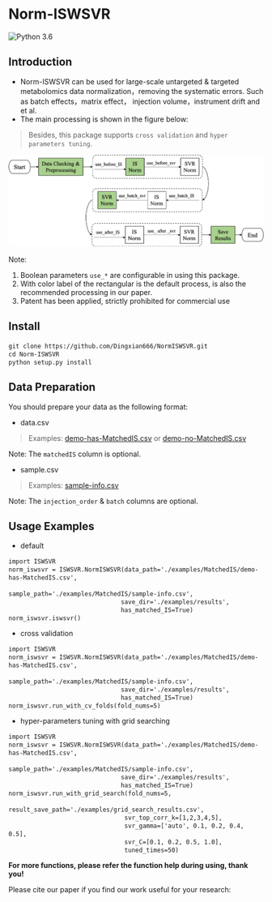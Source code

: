 # Norm-ISWSVR

![Python 3.6](https://img.shields.io/badge/python-3.6-green.svg)

## Introduction
- Norm-ISWSVR can be used for large-scale untargeted & targeted metabolomics data normalization，removing the systematic errors. Such as batch effects，matrix effect， injection volume，instrument drift and et al.
- The main processing is shown in the figure below:
> Besides, this package supports `cross validation` and `hyper parameters tuning`.

![process](./examples/imgs/iswsvr-process.png)

Note: 
1. Boolean parameters `use_*` are configurable in using this package.
2. With color label of the rectangular is the default process, is also the recommended processing in our paper.
3. Patent has been applied, strictly prohibited for commercial use

## Install

```
git clone https://github.com/Dingxian666/NormISWSVR.git
cd Norm-ISWSVR
python setup.py install
```

## Data Preparation
You should prepare your data as the following format:
- data.csv
> Examples: [demo-has-MatchedIS.csv](./examples/MatchedIS/demo-has-MatchedIS.csv) or [demo-no-MatchedIS.csv](./examples/NoMatchedIS/data-no-matchedIS.csv) 

Note: The `matchedIS` column is optional.

- sample.csv
> Examples: [sample-info.csv](./examples/MatchedIS/sample-info.csv)

Note: The `injection_order` & `batch` columns are optional.

## Usage Examples

- default
```
import ISWSVR
norm_iswsvr = ISWSVR.NormISWSVR(data_path='./examples/MatchedIS/demo-has-MatchedIS.csv',
                               sample_path='./examples/MatchedIS/sample-info.csv',
                               save_dir='./examples/results',
                               has_matched_IS=True)
norm_iswsvr.iswsvr()
```

- cross validation
```
import ISWSVR
norm_iswsvr = ISWSVR.NormISWSVR(data_path='./examples/MatchedIS/demo-has-MatchedIS.csv',
                               sample_path='./examples/MatchedIS/sample-info.csv',
                               save_dir='./examples/results',
                               has_matched_IS=True)
norm_iswsvr.run_with_cv_folds(fold_nums=5)
```

- hyper-parameters tuning with grid searching
```
import ISWSVR
norm_iswsvr = ISWSVR.NormISWSVR(data_path='./examples/MatchedIS/demo-has-MatchedIS.csv',
                               sample_path='./examples/MatchedIS/sample-info.csv',
                               save_dir='./examples/results',
                               has_matched_IS=True)
norm_iswsvr.run_with_grid_search(fold_nums=5,
                                result_save_path='./examples/grid_search_results.csv',
                                svr_top_corr_k=[1,2,3,4,5],
                                svr_gamma=['auto', 0.1, 0.2, 0.4, 0.5],
                                svr_C=[0.1, 0.2, 0.5, 1.0],
                                tuned_times=50)
```

**For more functions, please refer the function help during using, thank you!**

Please cite our paper if you find our work useful for your research:
